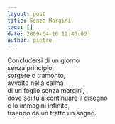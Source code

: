 ```yaml
---
layout: post
title: Senza Margini
tags: []
date: 2009-04-10 12:40:00
author: pietro
---
```

Concludersi di un giorno<br/>senza principio,<br/>sorgere o tramonto,<br/>avvolto nella calma<br/>di un foglio senza margini,<br/>dove sei tu a continuare il disegno<br/>e lo immagini infinito,<br/>traendo da un tratto un sogno.
